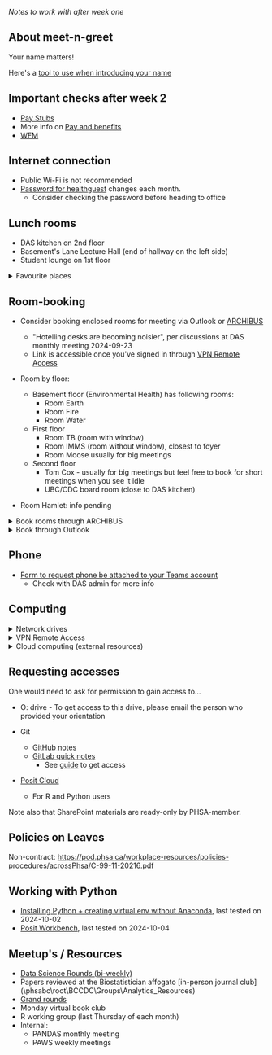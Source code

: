 
*Notes to work with after week one*

## About meet-n-greet

Your name matters! 

Here's a [tool to use when introducing your name](https://mynameis.raceequalitymatters.com/)

## Important checks after week 2

- [Pay Stubs](https://pay.phsa.ca/)
- More info on [Pay and benefits](https://pod.phsa.ca/employee-essentials/finance/payroll/Pages/default.aspx)
- [WFM](https://myworkforce.phsa.ca/mobility/app/Index.html#/myForms)

## Internet connection

- Public Wi-Fi is not recommended
- [Password for healthguest](http://infocentre.healthbc.org/resources/wi-fi/corporate-guest) changes each month.
  - Consider checking the password before heading to office

## Lunch rooms
- DAS kitchen on 2nd floor
- Basement's Lane Lecture Hall (end of hallway on the left side)
- Student lounge on 1st floor

<details>

<summary>Favourite places</summary>

- Starbucks
- Shoppers
- Bubble tea
- Banana Leaf
- Cactus Club Cafe
 
</details>

## Room-booking
 

- Consider booking enclosed rooms for meeting via Outlook or [ARCHIBUS](https://archibus.healthbc.org/archibus/schema/ab-products/essential/workplace/index.html)
  - "Hotelling desks are becoming noisier", per discussions at DAS monthly meeting 2024-09-23
  - Link is accessible once you've signed in through [VPN Remote Access](https://vpn.healthbc.org/)

- Room by floor:
  - Basement floor (Environmental Health) has following rooms:
    - Room Earth
    - Room Fire
    - Room Water
  - First floor
    - Room TB  (room with window)
    - Room IMMS (room without window), closest to foyer
    - Room Moose usually for big meetings
  - Second floor
    - Tom Cox - usually for big meetings but feel free to book for short meetings when you see it idle
    - UBC/CDC board room (close to DAS kitchen)
    
- Room Hamlet: info pending

  
<details>
 
<summary>Book rooms through ARCHIBUS</summary>

1. login to [ARCHIBUS](https://archibus.healthbc.org/archibus/schema/ab-products/essential/workplace/index.html)
2. Search for BCCDC building this way:
![image](https://github.com/user-attachments/assets/620e74c1-386a-4efd-b09d-91eca2d060b6)

</details>

<details>
 
<summary>Book through Outlook</summary> 

1. Send a meeting invite to a meeting room  
2. Optionally, add CDC rooms' availablity onto your calendar. To do so:
    1. On Outlook, click on the calendar tab
    2. Right-click on "Add Calendar" on the sidebar
    3. Choose "From Room List"
    4. Enter "CDC use only"
    5. Double-click those marked with "CDC use only - Room..." (n=9)

</details>


## Phone

- [Form to request phone be attached to your Teams account](https://healthbc.service-now.com/sp_phsa_vch_phc?id=sc_cat_item&sys_id=3633ec54db1c0490ab8b3e0b7c96194a)
  - Check with DAS admin for more info
    
## Computing

<details>

 <summary>Network drives</summary>
 
  - U: drive is private to you
  - O: drive is shared and accessible to other members
</details>

<details>
  
 <summary>VPN Remote Access</summary>
 
 - https://vpn.healthbc.org/logon/LogonPoint/tmindex.html
</details>


<details>

<summary>Cloud computing (external resources)</summary>

- Digital Research Alliance / Compute Canada: [Registration webform](https://ccdb.alliancecan.ca/account_application)
- UBC Sockeye: info pending

</details>

## Requesting accesses 

One would need to ask for permission to gain access to...

- O: drive - To get access to this drive, please email the person who provided your orientation

- Git
  - [GitHub notes](git)
  - [GitLab quick notes](git/gitlab.md)
      - See [guide](https://healthbc-my.sharepoint.com/:w:/g/personal/kathleen_mclean_bccdc_ca/EZ04hCW-tX1KjcWe0oCA41EBnB1hEtVWeLw5prlKj3kQ0Q?e=E90wOC) to get access 

- [Posit Cloud](posit)
  - For R and Python users

Note also that SharePoint materials are ready-only by PHSA-member. 

## Policies on Leaves

Non-contract: https://pod.phsa.ca/workplace-resources/policies-procedures/acrossPhsa/C-99-11-20216.pdf

## Working with Python

- [Installing Python + creating virtual env without Anaconda](python), last tested on 2024-10-02
- [Posit Workbench](posit), last tested on 2024-10-04 



## Meetup's / Resources

- [Data Science Rounds (bi-weekly)](\\phsabc\root\BCCDC\Groups\Analytics_Resources\Training\Biostats\Sessions)
- Papers reviewed at the Biostatistician affogato [in-person journal club](\\phsabc\root\BCCDC\Groups\Analytics_Resources\)
- [Grand rounds](https://nexuswebcast.mediasite.com/Mediasite/Showcase/bc-cdc-showcase)
- Monday virtual book club
- R working group (last Thursday of each month)
- Internal:
  - PANDAS monthly meeting
  - PAWS weekly meetings
